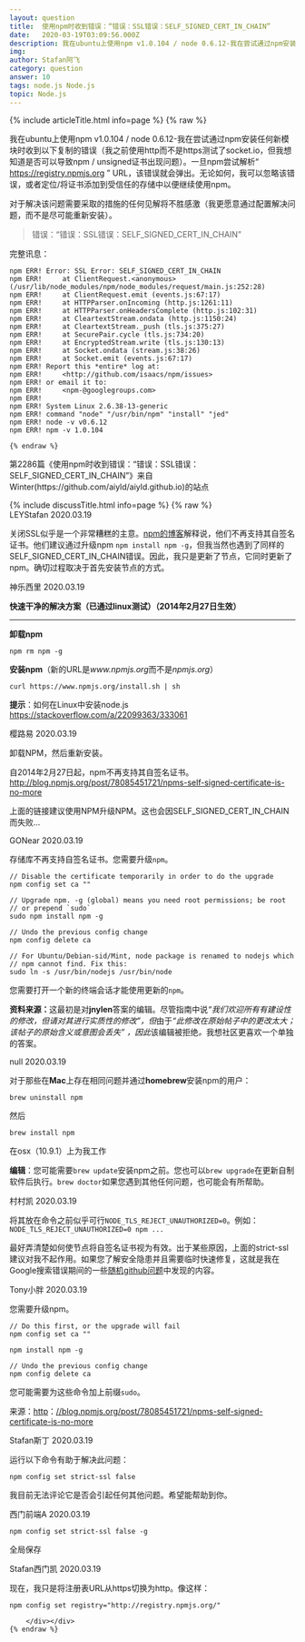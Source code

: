 ```yaml
---
layout: question
title:  使用npm时收到错误：“错误：SSL错误：SELF_SIGNED_CERT_IN_CHAIN”
date:   2020-03-19T03:09:56.000Z
description: 我在ubuntu上使用npm v1.0.104 / node 0.6.12-我在尝试通过npm安装任何新模块时收到以下复制的错误（我之前使用http而不是...
img: 
author: Stafan阿飞
category: question
answer: 10
tags: node.js Node.js
topic: Node.js
---
```

<div class="article-root">
  <div class="article">
    {% include articleTitle.html info=page %}
    {% raw %}
    <div class="article-content"><p><font style="vertical-align: inherit;"><font style="vertical-align: inherit;">我在ubuntu上使用npm v1.0.104 / node 0.6.12-我在尝试通过npm安装任何新模块时收到以下复制的错误（我之前使用http而不是https测试了socket.io，但我想知道是否可以导致npm / unsigned证书出现问题）。</font><font style="vertical-align: inherit;">一旦npm尝试解析“ </font></font><a href="https://registry.npmjs.org" rel="noreferrer"><font style="vertical-align: inherit;"><font style="vertical-align: inherit;">https://registry.npmjs.org</font></font></a><font style="vertical-align: inherit;"><font style="vertical-align: inherit;"> ” URL，</font><font style="vertical-align: inherit;">该错误就会弹出</font><font style="vertical-align: inherit;">。</font><font style="vertical-align: inherit;">无论如何，我可以忽略该错误，或​​者定位/将证书添加到受信任的存储中以便继续使用npm。</font></font></p>

<p><font style="vertical-align: inherit;"><font style="vertical-align: inherit;">对于解决该问题需要采取的措施的任何见解将不胜感激（我更愿意通过配置解决问题，而不是尽可能重新安装）。</font></font></p>

<blockquote>
  <p><font style="vertical-align: inherit;"><font style="vertical-align: inherit;">错误：“错误：SSL错误：SELF_SIGNED_CERT_IN_CHAIN”</font></font></p>
</blockquote>

<p><font style="vertical-align: inherit;"><font style="vertical-align: inherit;">完整讯息：</font></font></p>

<pre><code>npm ERR! Error: SSL Error: SELF_SIGNED_CERT_IN_CHAIN<font></font>
npm ERR!     at ClientRequest.&lt;anonymous&gt; (/usr/lib/node_modules/npm/node_modules/request/main.js:252:28)<font></font>
npm ERR!     at ClientRequest.emit (events.js:67:17)<font></font>
npm ERR!     at HTTPParser.onIncoming (http.js:1261:11)<font></font>
npm ERR!     at HTTPParser.onHeadersComplete (http.js:102:31)<font></font>
npm ERR!     at CleartextStream.ondata (http.js:1150:24)<font></font>
npm ERR!     at CleartextStream._push (tls.js:375:27)<font></font>
npm ERR!     at SecurePair.cycle (tls.js:734:20)<font></font>
npm ERR!     at EncryptedStream.write (tls.js:130:13)<font></font>
npm ERR!     at Socket.ondata (stream.js:38:26)<font></font>
npm ERR!     at Socket.emit (events.js:67:17)<font></font>
npm ERR! Report this *entire* log at:<font></font>
npm ERR!     &lt;http://github.com/isaacs/npm/issues&gt;<font></font>
npm ERR! or email it to:<font></font>
npm ERR!     &lt;npm-@googlegroups.com&gt;<font></font>
npm ERR! <font></font>
npm ERR! System Linux 2.6.38-13-generic<font></font>
npm ERR! command "node" "/usr/bin/npm" "install" "jed"<font></font>
npm ERR! node -v v0.6.12<font></font>
npm ERR! npm -v 1.0.104<font></font>
</code></pre></div>
    {% endraw %}
  </div>
  <p class="winter_mark">第2286篇《使用npm时收到错误：“错误：SSL错误：SELF_SIGNED_CERT_IN_CHAIN”》来自Winter(https://github.com/aiyld/aiyld.github.io)的站点</p>
  <div class="discuss-wrapper">
    {% include discussTitle.html info=page %}
    {% raw %}
    <div class="discuss-item">
        <div class="discuss-parent">
          <div class="discuss-meta">
            <span class="discuss-user">LEYStafan</span>
            <span class="discuss-time">2020.03.19</span>
          </div>
          <div class="discuss-comment"><p><font style="vertical-align: inherit;"><font style="vertical-align: inherit;">关闭SSL似乎是一个非常糟糕的主意。</font></font><a href="http://blog.npmjs.org/post/78085451721/npms-self-signed-certificate-is-no-more" rel="nofollow"><font style="vertical-align: inherit;"><font style="vertical-align: inherit;">npm的博客</font></font></a><font style="vertical-align: inherit;"><font style="vertical-align: inherit;">解释说，他们不再支持其自签名证书。</font><font style="vertical-align: inherit;">他们建议通过升级npm </font></font><code>npm install npm -g</code><font style="vertical-align: inherit;"><font style="vertical-align: inherit;">，但我当然也遇到了同样的SELF_SIGNED_CERT_IN_CHAIN错误。</font><font style="vertical-align: inherit;">因此，我只是更新了节点，它同时更新了npm。</font><font style="vertical-align: inherit;">确切过程取决于首先安装节点的方式。</font></font></p></div>
        </div></div><div class="discuss-item">
        <div class="discuss-parent">
          <div class="discuss-meta">
            <span class="discuss-user">神乐西里</span>
            <span class="discuss-time">2020.03.19</span>
          </div>
          <div class="discuss-comment"><p><strong><font style="vertical-align: inherit;"><font style="vertical-align: inherit;">快速干净的解决方案（已通过linux测试）（2014年2月27日生效）</font></font></strong></p>

<hr>

<p><strong><font style="vertical-align: inherit;"><font style="vertical-align: inherit;">卸载npm</font></font></strong></p>

<pre><code>npm rm npm -g
</code></pre>

<p><strong><font style="vertical-align: inherit;"><font style="vertical-align: inherit;">安装npm</font></font></strong><font style="vertical-align: inherit;"><font style="vertical-align: inherit;">（新的URL是</font></font><em><font style="vertical-align: inherit;"><font style="vertical-align: inherit;">www.npmjs.org</font></font></em><font style="vertical-align: inherit;"><font style="vertical-align: inherit;">而不是</font></font><em><font style="vertical-align: inherit;"><font style="vertical-align: inherit;">npmjs.org</font></font></em><font style="vertical-align: inherit;"><font style="vertical-align: inherit;">）</font></font></p>

<pre><code>curl https://www.npmjs.org/install.sh | sh
</code></pre>

<p><strong><font style="vertical-align: inherit;"><font style="vertical-align: inherit;">提示</font></font></strong><font style="vertical-align: inherit;"><font style="vertical-align: inherit;">：如何在Linux中安装node.js </font></font><a href="https://stackoverflow.com/a/22099363/333061"><font style="vertical-align: inherit;"><font style="vertical-align: inherit;">https://stackoverflow.com/a/22099363/333061</font></font></a> </p></div>
        </div></div><div class="discuss-item">
        <div class="discuss-parent">
          <div class="discuss-meta">
            <span class="discuss-user">樱路易</span>
            <span class="discuss-time">2020.03.19</span>
          </div>
          <div class="discuss-comment"><p><font style="vertical-align: inherit;"><font style="vertical-align: inherit;">卸载NPM，然后重新安装。</font></font></p>

<p><font style="vertical-align: inherit;"><font style="vertical-align: inherit;">自2014年2月27日起，npm不再支持其自签名证书。
</font></font><a href="http://blog.npmjs.org/post/78085451721/npms-self-signed-certificate-is-no-more" rel="nofollow"><font style="vertical-align: inherit;"><font style="vertical-align: inherit;">http://blog.npmjs.org/post/78085451721/npms-self-signed-certificate-is-no-more</font></font></a></p>

<p><font style="vertical-align: inherit;"><font style="vertical-align: inherit;">上面的链接建议使用NPM升级NPM。</font><font style="vertical-align: inherit;">这也会因SELF_SIGNED_CERT_IN_CHAIN而失败...</font></font></p></div>
        </div></div><div class="discuss-item">
        <div class="discuss-parent">
          <div class="discuss-meta">
            <span class="discuss-user">GONear</span>
            <span class="discuss-time">2020.03.19</span>
          </div>
          <div class="discuss-comment"><p><font style="vertical-align: inherit;"><font style="vertical-align: inherit;">存储库不再支持自签名证书。</font><font style="vertical-align: inherit;">您需要升级</font></font><code>npm</code><font style="vertical-align: inherit;"><font style="vertical-align: inherit;">。</font></font></p>

<pre><code>// Disable the certificate temporarily in order to do the upgrade<font></font>
npm config set ca ""<font></font>
<font></font>
// Upgrade npm. -g (global) means you need root permissions; be root <font></font>
// or prepend `sudo`<font></font>
sudo npm install npm -g<font></font>
<font></font>
// Undo the previous config change<font></font>
npm config delete ca<font></font>
<font></font>
// For Ubuntu/Debian-sid/Mint, node package is renamed to nodejs which <font></font>
// npm cannot find. Fix this:<font></font>
sudo ln -s /usr/bin/nodejs /usr/bin/node<font></font>
</code></pre>

<p><font style="vertical-align: inherit;"><font style="vertical-align: inherit;">您需要打开一个新的终端会话才能使用更新的</font></font><code>npm</code><font style="vertical-align: inherit;"><font style="vertical-align: inherit;">。</font></font></p>

<p><strong><font style="vertical-align: inherit;"><font style="vertical-align: inherit;">资料来源：</font></font></strong><font style="vertical-align: inherit;"><font style="vertical-align: inherit;">这最初是对</font></font><strong><font style="vertical-align: inherit;"><font style="vertical-align: inherit;">jnylen</font></font></strong><font style="vertical-align: inherit;"><font style="vertical-align: inherit;">答案</font><font style="vertical-align: inherit;">的编辑</font><font style="vertical-align: inherit;">。</font><font style="vertical-align: inherit;">尽管指南中说</font></font><em><font style="vertical-align: inherit;"><font style="vertical-align: inherit;">“我们欢迎所有有建设性的修改，但请对其进行实质性的修改”，但</font></font></em><font style="vertical-align: inherit;"><font style="vertical-align: inherit;">由于</font></font><em><font style="vertical-align: inherit;"><font style="vertical-align: inherit;">“此修改在原始帖子中的更改太大；该帖子的原始含义或意图会丢失” </font></font></em><font style="vertical-align: inherit;"><em><font style="vertical-align: inherit;">，因此</font></em><font style="vertical-align: inherit;">该编辑被拒绝</font><em><font style="vertical-align: inherit;">。</font></em><font style="vertical-align: inherit;">我想社区更喜欢一个单独的答案。</font></font></p></div>
        </div></div><div class="discuss-item">
        <div class="discuss-parent">
          <div class="discuss-meta">
            <span class="discuss-user">null</span>
            <span class="discuss-time">2020.03.19</span>
          </div>
          <div class="discuss-comment"><p><font style="vertical-align: inherit;"><font style="vertical-align: inherit;">对于那些在</font></font><strong><font style="vertical-align: inherit;"><font style="vertical-align: inherit;">Mac</font></font></strong><font style="vertical-align: inherit;"><font style="vertical-align: inherit;">上存在相同问题并通过</font></font><strong><font style="vertical-align: inherit;"><font style="vertical-align: inherit;">homebrew</font></font></strong><font style="vertical-align: inherit;"><font style="vertical-align: inherit;">安装npm的用户</font><font style="vertical-align: inherit;">：</font></font></p>

<pre><code>brew uninstall npm
</code></pre>

<p><font style="vertical-align: inherit;"><font style="vertical-align: inherit;">然后</font></font></p>

<pre><code>brew install npm
</code></pre>

<p><font style="vertical-align: inherit;"><font style="vertical-align: inherit;">在osx（10.9.1）上为我工作</font></font></p>

<p><strong><font style="vertical-align: inherit;"><font style="vertical-align: inherit;">编辑</font></font></strong><font style="vertical-align: inherit;"><font style="vertical-align: inherit;">：您可能需要</font></font><code>brew update</code><font style="vertical-align: inherit;"><font style="vertical-align: inherit;">安装npm之前。</font><font style="vertical-align: inherit;">您也可以</font></font><code>brew upgrade</code><font style="vertical-align: inherit;"><font style="vertical-align: inherit;">在更新自制软件后</font><font style="vertical-align: inherit;">执行</font><font style="vertical-align: inherit;">。</font></font><code>brew doctor</code><font style="vertical-align: inherit;"><font style="vertical-align: inherit;">如果您遇到其他任何问题，</font><font style="vertical-align: inherit;">也可能会有所帮助</font><font style="vertical-align: inherit;">。  </font></font></p></div>
        </div></div><div class="discuss-item">
        <div class="discuss-parent">
          <div class="discuss-meta">
            <span class="discuss-user">村村凯</span>
            <span class="discuss-time">2020.03.19</span>
          </div>
          <div class="discuss-comment"><p><font style="vertical-align: inherit;"><font style="vertical-align: inherit;">将其放在命令之前似乎可行</font></font><code>NODE_TLS_REJECT_UNAUTHORIZED=0</code><font style="vertical-align: inherit;"><font style="vertical-align: inherit;">。</font><font style="vertical-align: inherit;">例如：</font></font><code>NODE_TLS_REJECT_UNAUTHORIZED=0 npm ...</code></p>

<p><font style="vertical-align: inherit;"><font style="vertical-align: inherit;">最好弄清楚如何使节点将自签名证书视为有效。</font><font style="vertical-align: inherit;">出于某些原因，上面的strict-ssl建议对我不起作用。</font><font style="vertical-align: inherit;">如果您了解安全隐患并且需要临时快速修复，这就是我</font><font style="vertical-align: inherit;">在Google搜索错误期间的</font><font style="vertical-align: inherit;">一些</font></font><a href="https://github.com/apigee/microgateway-core/issues/9#issuecomment-248728735" rel="noreferrer"><font style="vertical-align: inherit;"><font style="vertical-align: inherit;">随机github问题</font></font></a><font style="vertical-align: inherit;"><font style="vertical-align: inherit;">中</font><font style="vertical-align: inherit;">发现</font><font style="vertical-align: inherit;">的内容。</font></font></p></div>
        </div></div><div class="discuss-item">
        <div class="discuss-parent">
          <div class="discuss-meta">
            <span class="discuss-user">Tony小胖</span>
            <span class="discuss-time">2020.03.19</span>
          </div>
          <div class="discuss-comment"><p><font style="vertical-align: inherit;"><font style="vertical-align: inherit;">您需要升级npm。</font></font></p>

<pre><code>// Do this first, or the upgrade will fail<font></font>
npm config set ca ""<font></font>
<font></font>
npm install npm -g<font></font>
<font></font>
// Undo the previous config change<font></font>
npm config delete ca<font></font>
</code></pre>

<p><font style="vertical-align: inherit;"><font style="vertical-align: inherit;">您可能需要为这些命令加上前缀</font></font><code>sudo</code><font style="vertical-align: inherit;"><font style="vertical-align: inherit;">。</font></font></p>

<p><font style="vertical-align: inherit;"><font style="vertical-align: inherit;">来源：</font><a href="http://blog.npmjs.org/post/78085451721/npms-self-signed-certificate-is-no-more"><font style="vertical-align: inherit;">http</font></a><font style="vertical-align: inherit;">：</font></font><a href="http://blog.npmjs.org/post/78085451721/npms-self-signed-certificate-is-no-more"><font style="vertical-align: inherit;"><font style="vertical-align: inherit;">//blog.npmjs.org/post/78085451721/npms-self-signed-certificate-is-no-more</font></font></a></p></div>
        </div></div><div class="discuss-item">
        <div class="discuss-parent">
          <div class="discuss-meta">
            <span class="discuss-user">Stafan斯丁</span>
            <span class="discuss-time">2020.03.19</span>
          </div>
          <div class="discuss-comment"><p><font style="vertical-align: inherit;"><font style="vertical-align: inherit;">运行以下命令有助于解决此问题：</font></font></p>

<pre><code>npm config set strict-ssl false
</code></pre>

<p><font style="vertical-align: inherit;"><font style="vertical-align: inherit;">我目前无法评论它是否会引起任何其他问题。</font><font style="vertical-align: inherit;">希望能帮助到你。</font></font></p></div>
        </div></div><div class="discuss-item">
        <div class="discuss-parent">
          <div class="discuss-meta">
            <span class="discuss-user">西门前端A</span>
            <span class="discuss-time">2020.03.19</span>
          </div>
          <div class="discuss-comment"><pre><code>npm config set strict-ssl false -g
</code></pre>

<p><font style="vertical-align: inherit;"><font style="vertical-align: inherit;">全局保存 </font></font></p></div>
        </div></div><div class="discuss-item">
        <div class="discuss-parent">
          <div class="discuss-meta">
            <span class="discuss-user">Stafan西门凯</span>
            <span class="discuss-time">2020.03.19</span>
          </div>
          <div class="discuss-comment"><p><font style="vertical-align: inherit;"><font style="vertical-align: inherit;">现在，我只是将注册表URL从https切换为http。</font><font style="vertical-align: inherit;">像这样：</font></font></p>

<pre><code>npm config set registry="http://registry.npmjs.org/"
</code></pre></div>
        </div></div>
    {% endraw %}
  </div>
<div>
